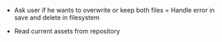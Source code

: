 - Ask user if he wants to overwrite or keep both files
= Handle error in save and delete in filesystem

- Read current assets from repository

